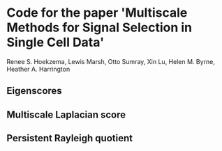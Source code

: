# Code for the paper 'Multiscale Methods for Signal Selection in Single Cell Data'
Renee S. Hoekzema, Lewis Marsh, Otto Sumray, Xin Lu, Helen M. Byrne, Heather A. Harrington

## Eigenscores

## Multiscale Laplacian score

## Persistent Rayleigh quotient
